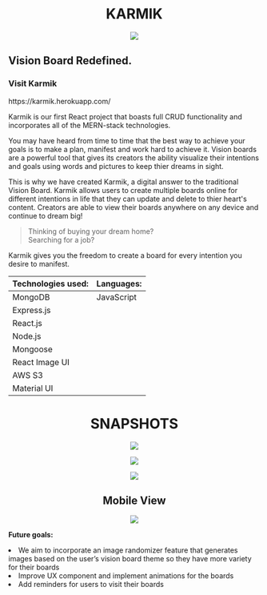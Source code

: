 
<h1 align="center">KARMIK</h1>


<p align="center">
<img src ="https://i.imgur.com/dSBMO79.png" />
</p>

<h2>Vision Board Redefined.</h2>

<h3>Visit Karmik</h3>
https://karmik.herokuapp.com/

Karmik is our first React project that boasts full CRUD functionality and incorporates all of the MERN-stack technologies. 

You may have heard from time to time that the best way to achieve your goals is to make a plan, manifest and work hard to achieve it. Vision boards are a powerful tool that gives its creators the ability visualize their intentions and goals using words and pictures to keep thier dreams in sight. 

This is why we have created Karmik, a digital answer to the traditional Vision Board. Karmik allows users to create multiple boards online for different intentions in life that they can update and delete to thier heart's content. Creators are able to view their boards anywhere on any device and continue to dream big! 

>Thinking of buying your dream home? <br />
>Searching for a job? 

Karmik gives you the freedom to create a board for every intention you desire to manifest.<br />

<p align="center">

**Technologies used:** |    **Languages:**
-----------------------|--------------------
 |     MongoDB        |     JavaScript   |
  |     Express.js      |               |
  |     React.js        |             |
   |    Node.js         |              |     
   |    Mongoose     |                 |  
 |    React Image UI     |                 |  
  |    AWS S3    |                 |  
   |    Material UI     |                 |  

</p>

**<h1 align="center">SNAPSHOTS</h1>**

<p align="center">
<img src="https://i.imgur.com/IICvEAJ.png" />
</p>

<p align="center">
<img src="https://i.imgur.com/ZWQejYS.png" />
</p>

<p align="center">
<img src="https://i.imgur.com/p6o36XQ.png" />
</p>

**<h2 align="center">Mobile View</h2>**

<p align="center">
<img src="https://i.imgur.com/cy5DS6n.png" />
</p>

**Future goals:**

<li>We aim to incorporate an image randomizer feature that generates images based on the user’s vision board theme so they have more variety for their    boards</li>
<li>Improve UX component and implement animations for the boards</li>
<li>Add reminders for users to visit their boards</li>
